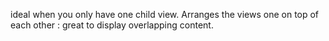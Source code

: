  ideal when you only have one child view. Arranges the views one on top of each other : great to display overlapping content.